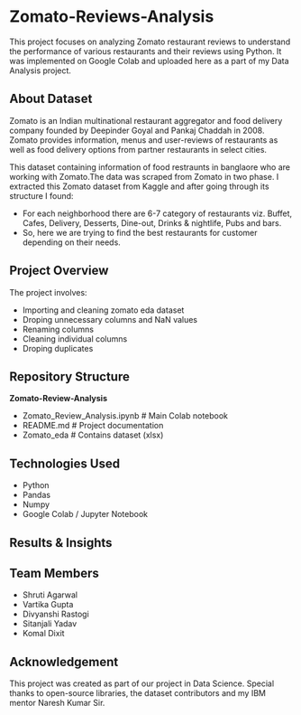 # Zomato-Reviews-Analysis
This project focuses on analyzing Zomato restaurant reviews to understand the performance of various restaurants and their reviews using Python.
It was implemented on Google Colab and uploaded here as a part of my Data Analysis project.

## About Dataset
Zomato is an Indian multinational restaurant aggregator and food delivery company founded by Deepinder Goyal and Pankaj Chaddah in 2008. Zomato provides information, menus and user-reviews of restaurants as well as food delivery options from partner restaurants in select cities.

This dataset containing information of food restraunts in banglaore who are working with Zomato.The data was scraped from Zomato in two phase. 
I extracted this Zomato dataset from Kaggle and after going through its structure I found:

- For each neighborhood there are 6-7 category of restaurants viz. Buffet, Cafes, Delivery, Desserts, Dine-out, Drinks & nightlife, Pubs and bars. 
- So, here we are trying to find the best restaurants for customer depending on their needs.

  
## Project Overview
The project involves:
- Importing and cleaning zomato eda dataset
- Droping unnecessary columns and NaN values
- Renaming columns
- Cleaning individual columns
- Droping duplicates


## Repository Structure
**Zomato-Review-Analysis**
- Zomato_Review_Analysis.ipynb   # Main Colab notebook
- README.md   # Project documentation
- Zomato_eda   # Contains dataset (xlsx)

## Technologies Used
- Python
- Pandas
- Numpy
- Google Colab / Jupyter Notebook
  

## Results & Insights


## Team Members
- Shruti Agarwal
- Vartika Gupta
- Divyanshi Rastogi
- Sitanjali Yadav
- Komal Dixit

## Acknowledgement
This project was created as part of our project in Data Science. Special thanks to open-source libraries, the dataset contributors and my IBM mentor Naresh Kumar Sir.
